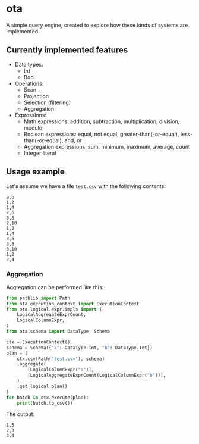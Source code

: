 # ota

A simple query engine, created to explore how these kinds of systems are implemented.

## Currently implemented features

- Data types:
  - Int
  - Bool
- Operations:
  - Scan
  - Projection
  - Selection (filtering)
  - Aggregation
- Expressions:
  - Math expressions: addition, subtraction, multiplication, division, modulo
  - Boolean expressions: equal, not equal, greater-than(-or-equal), less-than(-or-equal), and, or
  - Aggregation expressions: sum, minimum, maximum, average, count
  - Integer literal

## Usage example

Let's assume we have a file `test.csv` with the following contents:
```csv
a,b
1,2
1,4
2,6
3,8
2,10
1,2
1,4
3,6
3,8
3,10
1,2
2,4
```

### Aggregation

Aggregation can be performed like this:

```python
from pathlib import Path
from ota.execution_context import ExecutionContext
from ota.logical.expr.impls import (
    LogicalAggregateExprCount,
    LogicalColumnExpr,
)
from ota.schema import DataType, Schema

ctx = ExecutionContext()
schema = Schema({"a": DataType.Int, "b": DataType.Int})
plan = (
    ctx.csv(Path("test.csv"), schema)
    .aggregate(
        [LogicalColumnExpr("a")],
        [LogicalAggregateExprCount(LogicalColumnExpr("b"))],
    )
    .get_logical_plan()
)
for batch in ctx.execute(plan):
    print(batch.to_csv())
```

The output:

```
1,5
2,3
3,4
```
